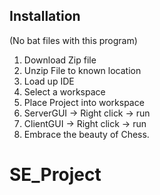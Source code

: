Installation
-----------------
(No bat files with this program)
1. Download Zip file
2. Unzip File to known location
3. Load up IDE
4. Select a workspace
5. Place Project into workspace
6. ServerGUI -> Right click -> run
7. ClientGUI -> Right click -> run
8. Embrace the beauty of Chess.

# SE_Project

